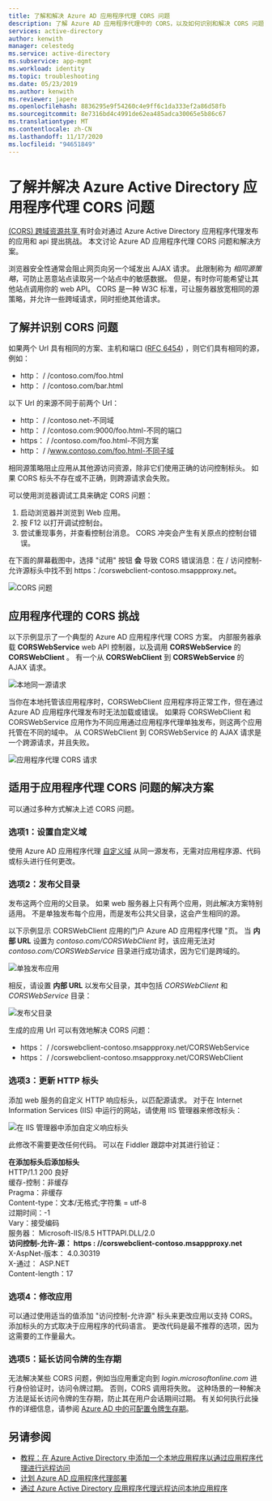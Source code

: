 ```yaml
---
title: 了解和解决 Azure AD 应用程序代理 CORS 问题
description: 了解 Azure AD 应用程序代理中的 CORS，以及如何识别和解决 CORS 问题。
services: active-directory
author: kenwith
manager: celestedg
ms.service: active-directory
ms.subservice: app-mgmt
ms.workload: identity
ms.topic: troubleshooting
ms.date: 05/23/2019
ms.author: kenwith
ms.reviewer: japere
ms.openlocfilehash: 8836295e9f54260c4e9ff6c1da333ef2a86d58fb
ms.sourcegitcommit: 8e7316bd4c4991de62ea485adca30065e5b86c67
ms.translationtype: MT
ms.contentlocale: zh-CN
ms.lasthandoff: 11/17/2020
ms.locfileid: "94651849"
---
```

# <a name="understand-and-solve-azure-active-directory-application-proxy-cors-issues"></a>了解并解决 Azure Active Directory 应用程序代理 CORS 问题

[ (CORS) 跨域资源共享 ](https://www.w3.org/TR/cors/) 有时会对通过 Azure Active Directory 应用程序代理发布的应用和 api 提出挑战。 本文讨论 Azure AD 应用程序代理 CORS 问题和解决方案。

浏览器安全性通常会阻止网页向另一个域发出 AJAX 请求。 此限制称为 *相同源策略*，可防止恶意站点读取另一个站点中的敏感数据。 但是，有时你可能希望让其他站点调用你的 web API。 CORS 是一种 W3C 标准，可让服务器放宽相同的源策略，并允许一些跨域请求，同时拒绝其他请求。

## <a name="understand-and-identify-cors-issues"></a>了解并识别 CORS 问题

如果两个 Url 具有相同的方案、主机和端口 ([RFC 6454](https://tools.ietf.org/html/rfc6454)) ，则它们具有相同的源，例如：

-   http： \/ /contoso.com/foo.html
-   http： \/ /contoso.com/bar.html

以下 Url 的来源不同于前两个 Url：

-   http： \/ /contoso.net-不同域
-   http： \/ /contoso.com:9000/foo.html-不同的端口
-   https： \/ /contoso.com/foo.html-不同方案
-   http： \/ /www.contoso.com/foo.html-不同子域

相同源策略阻止应用从其他源访问资源，除非它们使用正确的访问控制标头。 如果 CORS 标头不存在或不正确，则跨源请求会失败。 

可以使用浏览器调试工具来确定 CORS 问题：

1. 启动浏览器并浏览到 Web 应用。
1. 按 F12 以打开调试控制台。
1. 尝试重现事务，并查看控制台消息。 CORS 冲突会产生有关原点的控制台错误。

在下面的屏幕截图中，选择 "试用" 按钮 **会** 导致 CORS 错误消息：在 \/ 访问控制-允许源标头中找不到 https：/corswebclient-contoso.msappproxy.net。

![CORS 问题](./media/application-proxy-understand-cors-issues/image3.png)

## <a name="cors-challenges-with-application-proxy"></a>应用程序代理的 CORS 挑战

以下示例显示了一个典型的 Azure AD 应用程序代理 CORS 方案。 内部服务器承载 **CORSWebService** web API 控制器，以及调用 **CORSWebService** 的 **CORSWebClient** 。 有一个从 **CORSWebClient** 到 **CORSWebService** 的 AJAX 请求。

![本地同一源请求](./media/application-proxy-understand-cors-issues/image1.png)

当你在本地托管该应用程序时，CORSWebClient 应用程序将正常工作，但在通过 Azure AD 应用程序代理发布时无法加载或错误。 如果将 CORSWebClient 和 CORSWebService 应用作为不同应用通过应用程序代理单独发布，则这两个应用托管在不同的域中。 从 CORSWebClient 到 CORSWebService 的 AJAX 请求是一个跨源请求，并且失败。

![应用程序代理 CORS 请求](./media/application-proxy-understand-cors-issues/image2.png)

## <a name="solutions-for-application-proxy-cors-issues"></a>适用于应用程序代理 CORS 问题的解决方案

可以通过多种方式解决上述 CORS 问题。

### <a name="option-1-set-up-a-custom-domain"></a>选项1：设置自定义域

使用 Azure AD 应用程序代理 [自定义域](./application-proxy-configure-custom-domain.md) 从同一源发布，无需对应用程序源、代码或标头进行任何更改。 

### <a name="option-2-publish-the-parent-directory"></a>选项2：发布父目录

发布这两个应用的父目录。 如果 web 服务器上只有两个应用，则此解决方案特别适用。 不是单独发布每个应用，而是发布公共父目录，这会产生相同的源。

以下示例显示 CORSWebClient 应用的门户 Azure AD 应用程序代理 "页。  当 **内部 URL** 设置为 *contoso.com/CORSWebClient* 时，该应用无法对 *contoso.com/CORSWebService* 目录进行成功请求，因为它们是跨域的。 

![单独发布应用](./media/application-proxy-understand-cors-issues/image4.png)

相反，请设置 **内部 URL** 以发布父目录，其中包括 *CORSWebClient* 和 *CORSWebService* 目录：

![发布父目录](./media/application-proxy-understand-cors-issues/image5.png)

生成的应用 Url 可以有效地解决 CORS 问题：

- https： \/ /corswebclient-contoso.msappproxy.net/CORSWebService
- https： \/ /corswebclient-contoso.msappproxy.net/CORSWebClient

### <a name="option-3-update-http-headers"></a>选项3：更新 HTTP 标头

添加 web 服务的自定义 HTTP 响应标头，以匹配源请求。 对于在 Internet Information Services (IIS) 中运行的网站，请使用 IIS 管理器来修改标头：

![在 IIS 管理器中添加自定义响应标头](./media/application-proxy-understand-cors-issues/image6.png)

此修改不需要更改任何代码。 可以在 Fiddler 跟踪中对其进行验证：

**在添加标头后添加标头**\
HTTP/1.1 200 良好 \
缓存-控制：非缓存 \
Pragma：非缓存 \
Content-type：文本/无格式;字符集 = utf-8 \
过期时间：-1 \
Vary：接受编码 \
服务器： Microsoft-IIS/8.5 HTTPAPI.DLL/2.0 \
**访问控制-允许-源： https \: //corswebclient-contoso.msappproxy.net**\
X-AspNet-版本： 4.0.30319 \
X-通过： ASP.NET \
Content-length：17

### <a name="option-4-modify-the-app"></a>选项4：修改应用

可以通过使用适当的值添加 "访问控制-允许源" 标头来更改应用以支持 CORS。 添加标头的方式取决于应用程序的代码语言。 更改代码是最不推荐的选项，因为这需要的工作量最大。

### <a name="option-5-extend-the-lifetime-of-the-access-token"></a>选项5：延长访问令牌的生存期

无法解决某些 CORS 问题，例如当应用重定向到 *login.microsoftonline.com* 进行身份验证时，访问令牌过期。 否则，CORS 调用将失败。 这种场景的一种解决方法是延长访问令牌的生存期，防止其在用户会话期间过期。 有关如何执行此操作的详细信息，请参阅 [Azure AD 中的可配置令牌生存期](../develop/active-directory-configurable-token-lifetimes.md)。

## <a name="see-also"></a>另请参阅
- [教程：在 Azure Active Directory 中添加一个本地应用程序以通过应用程序代理进行远程访问](application-proxy-add-on-premises-application.md) 
- [计划 Azure AD 应用程序代理部署](application-proxy-deployment-plan.md) 
- [通过 Azure Active Directory 应用程序代理远程访问本地应用程序](application-proxy.md)